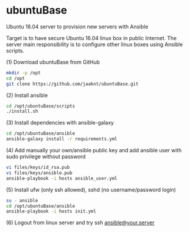 # ubuntuBase
Ubuntu 16.04 server to provision new servers with Ansible

Target is to have secure Ubuntu 16.04 linux box in public Internet. The server main responsibility is to configure other linux boxes using Ansible scripts.

(1) Download ubuntuBase from GitHub
   ```bash
   mkdir -p /opt
   cd /opt
   git clone https://github.com/jaaknt/ubuntuBase.git
   ```
(2) Install ansible
   ```bash
   cd /opt/ubuntuBase/scripts
   ./install.sh
   ```
(3) Install dependencies with ansible-galaxy  
   ```bash
   cd /opt/ubuntuBase/ansible
   ansible-galaxy install -r requirements.yml
   ```
(4) Add manually your own/ansible public key and add ansible user with sudo privilege without password
   ```bash
   vi files/keys/id_rsa.pub
   vi files/keys/ansible.pub
   ansible-playbook -i hosts ansible_user.yml
   ```
(5) Install ufw (only ssh allowed), sshd (no username/password login)
   ```bash
   su - ansible
   cd /opt/ubuntuBase/ansible
   ansible-playbook -i hosts init.yml
   ```
(6) Logout from linux server and try ssh ansible@your.server
